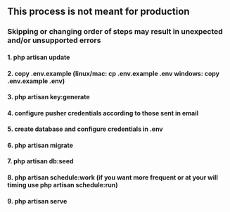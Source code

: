 ## This process is not meant for production
### Skipping or changing order of steps may result in unexpected and/or unsupported errors
#### 1. php artisan update
#### 2. copy .env.example (linux/mac: cp .env.example .env windows: copy .env.example .env)
#### 3. php artisan key:generate
#### 4. configure pusher credentials according to those sent in email
#### 5. create database and configure credentials in .env
#### 6. php artisan migrate
#### 7. php artisan db:seed
#### 8. php artisan schedule:work (if you want more frequent or at your will timing use php artisan schedule:run)
#### 9. php artisan serve

